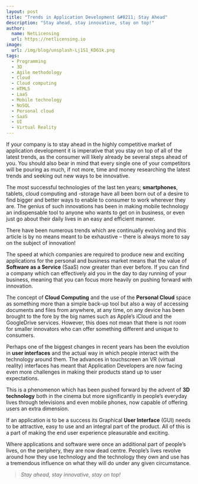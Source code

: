 ```yaml
---
layout: post
title: "Trends in Application Development &#8211; Stay Ahead"
description: "Stay ahead, stay innovative, stay on top!"
author:
  name: NetLicensing
  url: https://netlicensing.io
image:
  url: /img/blog/unsplash-Lj1S1_KD61k.png
tags:
  - Programming
  - 3D
  - Agile methodology
  - Cloud
  - Cloud computing
  - HTML5
  - LaaS
  - Mobile technology
  - NoSQL
  - Personal cloud
  - SaaS
  - UI
  - Virtual Reality
---
```


If your company is to stay ahead in the highly competitive market of application development it is imperative that you stay on top of all of the latest trends, as the consumer will likely already be several steps ahead of you. You should also bear in mind that every single one of your competitors will be pouring as much, if not more, time and money researching the latest trends and seeking out new ways to be innovative.

The most successful technologies of the last ten years; **smartphones**, tablets, cloud computing and -storage have all been born out of a desire to find bigger and better ways to enable to consumer to work wherever they are. The genius of such innovations has been in making mobile technology an indispensable tool to anyone who wants to get on in business, or even just go about their daily lives in an easy and efficient manner.

There have been numerous trends which are continually evolving and this article is by no means meant to be exhaustive – there is always more to say on the subject of innovation!

The speed at which companies are required to produce new and exciting applications for the personal and business market means that the value of **Software as a Service** (SaaS) now greater than ever before. If you can find a company which can effectively aid you in the day to day running of your business, meaning that you can focus more heavily on pushing forward with innovation.

The concept of **Cloud Computing** and the use of the **Personal Cloud** space as something more than a simple back-up tool but also a way of accessing documents and files from anywhere, at any time, on any device has been brought to the fore by the big names such as Apple’s iCloud and the GoogleDrive services. However, this does not mean that there is not room for smaller innovators who can offer something different and unique to consumers.

Perhaps one of the biggest changes in recent years has been the evolution in **user interfaces** and the actual way in which people interact with the technology around them. The advances in touchscreen an VR (virtual reality) interfaces has meant that Application Developers are now facing even more challenges in making their products stand up to user expectations.

This is a phenomenon which has been pushed forward by the advent of **3D technology** both in the cinema but more significantly in people’s everyday lives through televisions and even mobile phones, now capable of offering users an extra dimension.

If an application is to be a success its Graphical **User Interface** (GUI) needs to be attractive, easy to use and an integral part of the product. All of this is a part of making the end user experience pleasurable and exciting.

Where applications and software were once an additional part of people’s lives, on the periphery, they are now dead centre. People’s lives revolve around how they use technology and the technology they own and use has a tremendous influence on what they will do under any given circumstance.

> _Stay ahead, stay innovative, stay on top!_
